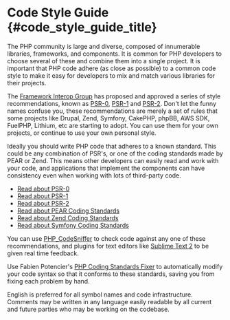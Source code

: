 # Code Style Guide  {#code_style_guide_title}

The PHP community is large and diverse, composed of innumerable libraries, frameworks, and components. It is common for
PHP developers to choose several of these and combine them into a single project. It is important that PHP code adhere
(as close as possible) to a common code style to make it easy for developers to mix and match various libraries for
their projects.

The [Framework Interop Group][fig] has proposed and approved a series of style recommendations, known as [PSR-0][psr0], 
[PSR-1][psr1] and [PSR-2][psr2]. Don't let the funny names confuse you, these recommendations are merely 
a set of rules that some projects like Drupal, Zend, Symfony, CakePHP, phpBB, AWS SDK, FuelPHP, Lithium, etc are starting 
to adopt. You can use them for your own projects, or continue to use your own personal style.

Ideally you should write PHP code that adheres to a known standard. This could be any combination of PSR's, or one 
of the coding standards made by PEAR or Zend. This means other developers can easily read and work with your code, 
and applications that implement the components can have consistency even when working with lots of third-party code. 

* [Read about PSR-0][psr0]
* [Read about PSR-1][psr1]
* [Read about PSR-2][psr2]
* [Read about PEAR Coding Standards][pear-cs]
* [Read about Zend Coding Standards][zend-cs]
* [Read about Symfony Coding Standards][symfony-cs]

You can use [PHP_CodeSniffer][phpcs] to check code against any one of these recommendations, and plugins for text editors 
like [Sublime Text 2][st-cs] to be given real time feedback. 

Use Fabien Potencier's [PHP Coding Standards Fixer][phpcsfixer] to automatically modify your code syntax so that it
conforms to these standards, saving you from fixing each problem by hand.

English is preferred for all symbol names and code infrastructure. Comments may be written in any language easily readable 
by all current and future parties who may be working on the codebase.

[fig]: http://www.php-fig.org/
[psr0]: https://github.com/php-fig/fig-standards/blob/master/accepted/PSR-0.md
[psr1]: https://github.com/php-fig/fig-standards/blob/master/accepted/PSR-1-basic-coding-standard.md
[psr2]: https://github.com/php-fig/fig-standards/blob/master/accepted/PSR-2-coding-style-guide.md
[pear-cs]: http://pear.php.net/manual/en/standards.php
[zend-cs]: http://framework.zend.com/wiki/display/ZFDEV2/Coding+Standards
[symfony-cs]: http://symfony.com/doc/current/contributing/code/standards.html
[phpcs]: http://pear.php.net/package/PHP_CodeSniffer/
[st-cs]: https://github.com/benmatselby/sublime-phpcs
[phpcsfixer]: http://cs.sensiolabs.org/
